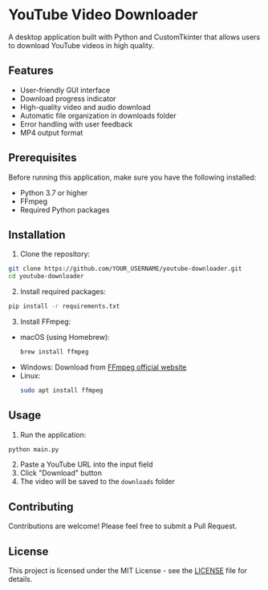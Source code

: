 # YouTube Video Downloader

A desktop application built with Python and CustomTkinter that allows users to download YouTube videos in high quality.

## Features

- User-friendly GUI interface
- Download progress indicator
- High-quality video and audio download
- Automatic file organization in downloads folder
- Error handling with user feedback
- MP4 output format

## Prerequisites

Before running this application, make sure you have the following installed:

- Python 3.7 or higher
- FFmpeg
- Required Python packages

## Installation

1. Clone the repository:
```bash
git clone https://github.com/YOUR_USERNAME/youtube-downloader.git
cd youtube-downloader
```

2. Install required packages:
```bash
pip install -r requirements.txt
```

3. Install FFmpeg:
- macOS (using Homebrew):
  ```bash
  brew install ffmpeg
  ```
- Windows: Download from [FFmpeg official website](https://ffmpeg.org/download.html)
- Linux:
  ```bash
  sudo apt install ffmpeg
  ```

## Usage

1. Run the application:
```bash
python main.py
```

2. Paste a YouTube URL into the input field
3. Click "Download" button
4. The video will be saved to the `downloads` folder

## Contributing

Contributions are welcome! Please feel free to submit a Pull Request.

## License

This project is licensed under the MIT License - see the [LICENSE](LICENSE) file for details.